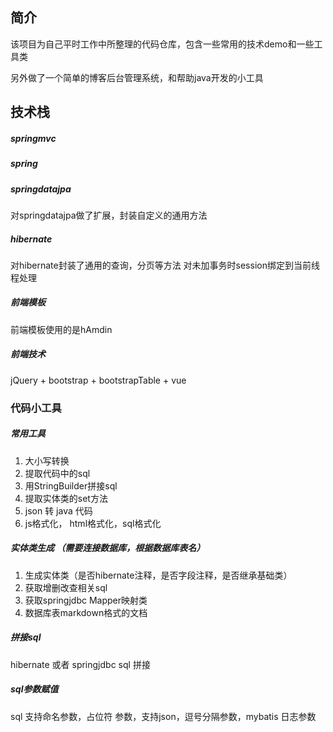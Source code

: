 ## 简介
该项目为自己平时工作中所整理的代码仓库，包含一些常用的技术demo和一些工具类

另外做了一个简单的博客后台管理系统，和帮助java开发的小工具

## 技术栈 
##### springmvc

##### spring

#####  springdatajpa

对springdatajpa做了扩展，封装自定义的通用方法

##### hibernate 

对hibernate封装了通用的查询，分页等方法
对未加事务时session绑定到当前线程处理

##### 前端模板
前端模板使用的是hAmdin

##### 前端技术
jQuery + bootstrap + bootstrapTable + vue

### 代码小工具

##### 常用工具
1. 大小写转换
2. 提取代码中的sql
3. 用StringBuilder拼接sql
4. 提取实体类的set方法
5. json 转 java 代码
5. js格式化， html格式化，sql格式化

##### 实体类生成 （需要连接数据库，根据数据库表名）
1. 生成实体类（是否hibernate注释，是否字段注释，是否继承基础类）
2. 获取增删改查相关sql
3. 获取springjdbc Mapper映射类
4. 数据库表markdown格式的文档  

##### 拼接sql
hibernate 或者 springjdbc sql 拼接

##### sql参数赋值

sql 支持命名参数，占位符
参数，支持json，逗号分隔参数，mybatis 日志参数



